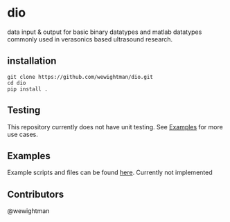 # dio
data input & output for basic binary datatypes and matlab datatypes commonly used in verasonics based ultrasound research.

## installation
```
git clone https://github.com/wewightman/dio.git
cd dio
pip install .
```

## Testing
This repository currently does not have unit testing. See [Examples](https://github.com/wewightman/dio#examples) for more use cases.

## Examples
Example scripts and files can be found [here](https://github.com/wewightman/dio/tree/main/examples).
Currently not implemented

## Contributors
@wewightman


